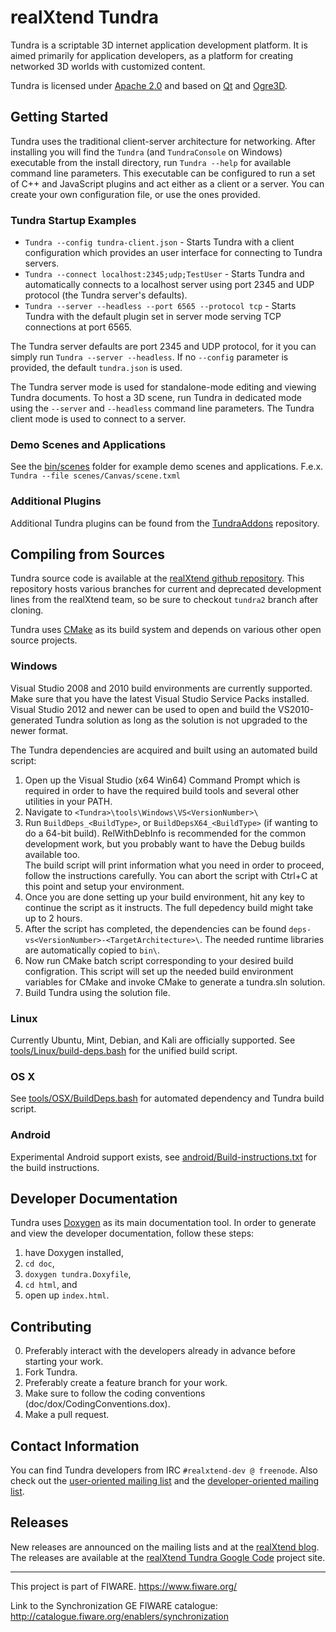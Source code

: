 realXtend Tundra
================

Tundra is a scriptable 3D internet application development platform. It is aimed primarily for application developers, as a platform for creating networked 3D worlds with customized content.

Tundra is licensed under [Apache 2.0] and based on [Qt] and [Ogre3D].

Getting Started
---------------

Tundra uses the traditional client-server architecture for networking. After installing you will find the `Tundra` (and `TundraConsole` on Windows) executable from the install directory, run `Tundra --help` for available command line parameters. This executable can be configured to run a set of C++ and JavaScript plugins and act either as a client or a server. You can create your own configuration file, or use the ones provided.

### Tundra Startup Examples  
- `Tundra --config tundra-client.json` - Starts Tundra with a client configuration which provides an user interface for connecting to Tundra servers.  
- `Tundra --connect localhost:2345;udp;TestUser` - Starts Tundra and automatically connects to a localhost server using port 2345 and UDP protocol (the Tundra server's defaults).   
- `Tundra --server --headless --port 6565 --protocol tcp` - Starts Tundra with the default plugin set in server mode serving TCP connections at port 6565.

The Tundra server defaults are port 2345 and UDP protocol, for it you can simply run `Tundra --server --headless`. If no `--config` parameter is provided, the default `tundra.json` is used.  

The Tundra server mode is used for standalone-mode editing and viewing Tundra documents. To host a 3D scene, run Tundra in dedicated mode using the `--server` and `--headless` command line parameters. The Tundra client mode is used to connect to a server.

### Demo Scenes and Applications
See the [bin/scenes] folder for example demo scenes and applications. F.e.x. `Tundra --file scenes/Canvas/scene.txml`

### Additional Plugins
Additional Tundra plugins can be found from the [TundraAddons] repository.

Compiling from Sources
----------------------

Tundra source code is available at the [realXtend github repository]. This repository hosts various branches for current and deprecated development lines from the realXtend team, so be sure to checkout `tundra2` branch after cloning.

Tundra uses [CMake] as its build system and depends on various other open source projects.

### Windows

Visual Studio 2008 and 2010 build environments are currently supported. Make sure that you have the latest Visual Studio Service Packs installed. Visual Studio 2012 and newer can be used to open and build the VS2010-generated Tundra solution as long as the solution is not upgraded to the newer format.

The Tundra dependencies are acquired and built using an automated build script:  
1. Open up the Visual Studio (x64 Win64) Command Prompt which is required in order to have the required build tools and several other utilities in your PATH.  
2. Navigate to `<Tundra>\tools\Windows\VS<VersionNumber>\`  
3. Run `BuildDeps_<BuildType>`, or `BuildDepsX64_<BuildType>` (if wanting to do a 64-bit build). RelWithDebInfo is recommended for the common development work, but you probably want to have the Debug builds available too.  
   The build script will print information what you need in order to proceed, follow the instructions carefully. You can abort the script with Ctrl+C at this point and setup your environment.  
4. Once you are done setting up your build environment, hit any key to continue the script as it instructs. The full depedency build might take up to 2 hours.
5. After the script has completed, the dependencies can be found `deps-vs<VersionNumber>-<TargetArchitecture>\`. The needed runtime libraries are automatically copied to `bin\`.  
6. Now run CMake batch script corresponding to your desired build configration. This script will set up the needed build environment variables for CMake and invoke CMake to generate a tundra.sln solution.  
7. Build Tundra using the solution file.

### Linux

Currently Ubuntu, Mint, Debian, and Kali are officially supported. See [tools/Linux/build-deps.bash] for the unified build script. 

### OS X

See [tools/OSX/BuildDeps.bash] for automated dependency and Tundra build script.

### Android

Experimental Android support exists, see [android/Build-instructions.txt] for the build instructions.

Developer Documentation
-----------------------

Tundra uses [Doxygen] as its main documentation tool. In order to generate and view the developer documentation, follow these steps:  
1. have Doxygen installed,  
2. `cd doc`,  
3. `doxygen tundra.Doxyfile`,  
4. `cd html`, and  
5. open up `index.html`.

Contributing
------------
0. Preferably interact with the developers already in advance before starting your work.
1. Fork Tundra.
2. Preferably create a feature branch for your work.
3. Make sure to follow the coding conventions (doc/dox/CodingConventions.dox).
4. Make a pull request.

Contact Information
-------------------

You can find Tundra developers from IRC `#realxtend-dev @ freenode`. Also check out the [user-oriented mailing list](http://groups.google.com/group/realxtend) and the [developer-oriented mailing list](http://groups.google.com/group/realxtend-dev).

Releases
--------

New releases are announced on the mailing lists and at the [realXtend blog]. The releases are available at the [realXtend Tundra Google Code] project site.

[Qt]: http://qt.digia.com/ "Qt homepage"
[Ogre3D]: http://www.ogre3d.org/ "Ogre3D homepage"
[bin/scenes]: https://github.com/realXtend/naali/tree/tundra2/bin/scenes "bin/scenes"
[TundraAddons]: https://github.com/realXtend/TundraAddons/ "TundraAddons"
[Apache 2.0]: http://www.apache.org/licenses/LICENSE-2.0.txt "Apache 2.0 license"
[CMake]: http://www.cmake.org/ "CMake homepage"
[realXtend blog]: http://www.realxtend.org "realXtend blog"
[realXtend github repository]: https://github.com/realXtend/naali/tree/tundra2 "realXtend Tundra repository"
[tools/OSX/BuildDeps.bash]: https://github.com/realXtend/naali/blob/tundra2/tools/OSX/BuildDeps.bash "tools/OSX/BuildDeps.bash"
[tools/Linux/build-deps.bash]: https://github.com/realXtend/naali/tree/tundra2/tools/Linux/build-deps.bash "tools/Linux/build-deps.bash"
[android/Build-instructions.txt]: https://github.com/realXtend/naali/tree/tundra2/android/Build-instructions.txt "android/Build-instructions.txt"
[Doxygen]:  http://www.stack.nl/~dimitri/doxygen/ "doxygen homepage"
[realXtend Tundra Google Code]: http://code.google.com/p/realxtend-naali/downloads/list

---------------------------------------------------------------------------------------------------------
This project is part of FIWARE.
https://www.fiware.org/

Link to the Synchronization GE FIWARE catalogue:
http://catalogue.fiware.org/enablers/synchronization
